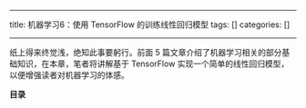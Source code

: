
--- 
title:  机器学习6：使用 TensorFlow 的训练线性回归模型 
tags: []
categories: [] 

---
纸上得来终觉浅，绝知此事要躬行。前面 5 篇文章介绍了机器学习相关的部分基础知识，在本章，笔者将讲解基于 TensorFlow 实现一个简单的线性回归模型，以便增强读者对机器学习的体感。

**目录**










